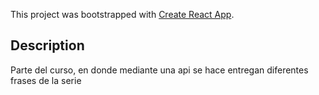 This project was bootstrapped with [Create React App](https://github.com/facebook/create-react-app).

## Description
Parte del curso, en donde mediante una api se hace entregan diferentes frases de la serie

